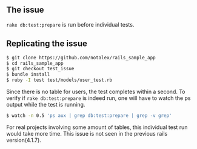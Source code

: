 ## The issue

`rake db:test:prepare` is run before individual tests.

## Replicating the issue

```sh
$ git clone https://github.com/notalex/rails_sample_app
$ cd rails_sample_app
$ git checkout test_issue
$ bundle install
$ ruby -I test test/models/user_test.rb
```

Since there is no table for users, the test completes within a second. To verify if `rake db:test:prepare` is indeed run, one will have to watch the ps output while the test is running.

```sh
$ watch -n 0.5 'ps aux | grep db:test:prepare | grep -v grep'
```

For real projects involving some amount of tables, this individual test run would take more time. This issue is not seen in the previous rails version(4.1.7).
